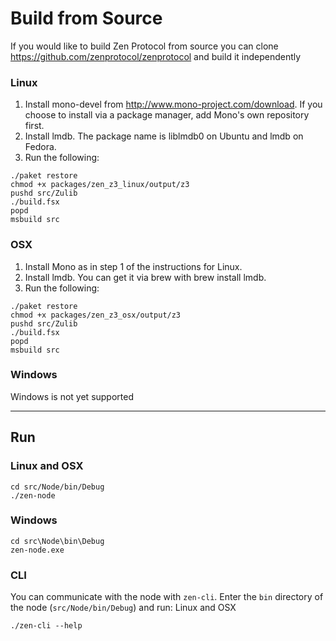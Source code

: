 # Build from Source

If you would like to build Zen Protocol from source you can clone <https://github.com/zenprotocol/zenprotocol> and build it independently

### Linux

1. Install mono-devel from <http://www.mono-project.com/download>. If you choose to install via a package manager, add Mono's own repository first.
2. Install lmdb. The package name is liblmdb0 on Ubuntu and lmdb on Fedora.
3. Run the following:
```
./paket restore
chmod +x packages/zen_z3_linux/output/z3
pushd src/Zulib
./build.fsx
popd
msbuild src
```

### OSX

1. Install Mono as in step 1 of the instructions for Linux.
2. Install lmdb. You can get it via brew with brew install lmdb.
3. Run the following:
```
./paket restore
chmod +x packages/zen_z3_osx/output/z3
pushd src/Zulib
./build.fsx
popd
msbuild src
```

### Windows

Windows is not yet supported

--------------------------------------------------------------------------------

## Run

### Linux and OSX

```
cd src/Node/bin/Debug
./zen-node
```

### Windows

```
cd src\Node\bin\Debug
zen-node.exe
```

### CLI

You can communicate with the node with ```zen-cli```. Enter the ```bin``` directory of the node (```src/Node/bin/Debug```) and run:
Linux and OSX

```
./zen-cli --help
```
